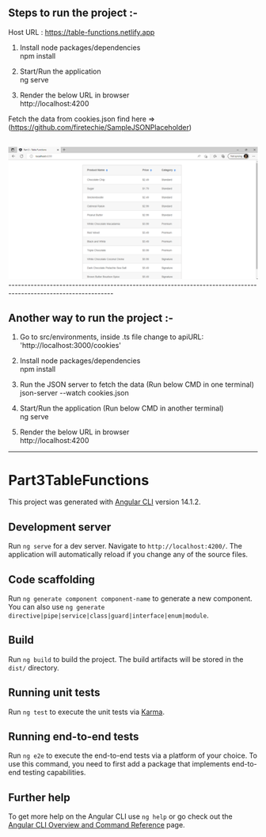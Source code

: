 ## Steps to run the project :-
Host URL : https://table-functions.netlify.app

1) Install node packages/dependencies <br>
    npm install

2) Start/Run the application <br>
    ng serve

3) Render the below URL in browser <br>
    http://localhost:4200 
    

Fetch the data from cookies.json find here => (https://github.com/firetechie/SampleJSONPlaceholder) <br><br>

<img src="https://github.com/firetechie/Part3-Table-Functions/blob/master/Part3-Table-Functions.png" />
---------------------------------------------------------------------------------------------------------------

## Another way to run the project :-

1) Go to src/environments, inside .ts file change to apiURL: 'http://localhost:3000/cookies'

1) Install node packages/dependencies <br>
    npm install

2) Run the JSON server to fetch the data (Run below CMD in one terminal) <br>
    json-server --watch cookies.json

3) Start/Run the application (Run below CMD in another terminal) <br>
    ng serve

4) Render the below URL in browser <br>
    http://localhost:4200


---------------------------------------------------------------------------------------------------------------


# Part3TableFunctions

This project was generated with [Angular CLI](https://github.com/angular/angular-cli) version 14.1.2.

## Development server

Run `ng serve` for a dev server. Navigate to `http://localhost:4200/`. The application will automatically reload if you change any of the source files.

## Code scaffolding

Run `ng generate component component-name` to generate a new component. You can also use `ng generate directive|pipe|service|class|guard|interface|enum|module`.

## Build

Run `ng build` to build the project. The build artifacts will be stored in the `dist/` directory.

## Running unit tests

Run `ng test` to execute the unit tests via [Karma](https://karma-runner.github.io).

## Running end-to-end tests

Run `ng e2e` to execute the end-to-end tests via a platform of your choice. To use this command, you need to first add a package that implements end-to-end testing capabilities.

## Further help

To get more help on the Angular CLI use `ng help` or go check out the [Angular CLI Overview and Command Reference](https://angular.io/cli) page.
